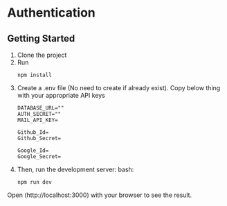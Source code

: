 # Authentication

## Getting Started

1. Clone the project
2. Run
   ```
   npm install
   ```
4. Create a .env file (No need to create if already exist).
   Copy below thing with your appropriate API keys
   ```
   DATABASE_URL=""
   AUTH_SECRET=""
   MAIL_API_KEY=

   Github_Id=
   Github_Secret=

   Google_Id=
   Google_Secret=
   ```
5. Then, run the development server:
   bash:
   ```
   npm run dev
   ```

Open (http://localhost:3000) with your browser to see the result.

